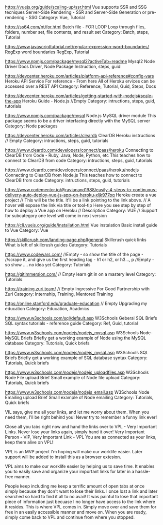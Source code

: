 https://vuejs.org/guide/scaling-up/ssr.html
Vue supports SSR and SSG tecniques
Server-Side Rendering - SSR and Server-Side Generation or pre-rendering - SSG
Category: Vue, Tutorial

https://ss64.com/nt/for.html
Batch file - FOR LOOP
Loop through files, folders, number set, file contents, and result set
Category: Batch, steps, Tutorial

https://www.javascripttutorial.net/regular-expression-word-boundaries/
RegExp word boundaries
RegExp, Tutorial 

https://www.npmjs.com/package/mysql2?activeTab=readme
Mysql2 Node Driver Docs
Driver, Node Package Instruction, steps, guid

https://devcenter.heroku.com/articles/platform-api-reference#config-vars
Heroku API Service
For reference - From here All of Heroku ervices can be accessed over a REST API
Category: Reference, Tutorial, Guid, Steps, Docs

https://devcenter.heroku.com/articles/getting-started-with-nodejs#scale-the-app
Heroku Guide - Node.js
//Empty
Category: intructions, steps, guid, tutorials

https://www.npmjs.com/package/mysql
Node.js MySQL driver module
This package seems to be a driver interfacing directly with the MySQL server
Category: Node packages

https://devcenter.heroku.com/articles/cleardb
ClearDB Heroku instructions
// Empty
Category: intructions, steps, guid, tutorials

https://www.cleardb.com/developers/connect/paas/heroku
Connecting to ClearDB from Code - Ruby, Java, Node, Python, etc
This teaches how to connect to ClearDB from code
Category: intructions, steps, guid, tutorials

https://www.cleardb.com/developers/connect/paas/heroku/nodejs
Connecting to ClearDB from Node.js
This teaches how to connect to ClearDB from code
Category: intructions, steps, guid, tutorials

https://www.codementor.io/@ravianand1988/easily-4-steps-to-continuous-delivery-auto-deploy-vue-js-app-on-heroku-xljk977pq
Heroku create a vue project 
// This will be the title. It'll be a link pointing to the link above. 
// A hover will expose the link via title or tool-tip
Here you see step by step of how to deploy a Vue app on Heroku // Description
Category: VUE // Support for subcategory one level will come in next version



https://cli.vuejs.org/guide/installation.html
Vue instalation
Basic install guide to Vue
Category: Vue


https://skillcrush.com/landing-page.php#general
Skillcrush quick links
What is left of skillcrush guides
Category: Tutorials


https://www.codewars.com/
//Empty - so show the title of the page - 
//scrape it, and give us the first heading tag - h1 or h2, or h3..., p
//Empty - so show .... no idea yet
Category: Tutorials


https://gitimmersion.com/
// Empty
learn git in on a mastery level
Category: Tutorials

https://training.zuri.team/
// Empty
Ingressive For Good Partnership with Zuri
Category: Internship, Training, Mentored Training

https://online.stanford.edu/graduate-education
// Empty
Upgrading my education
Category: Education, Acadmics

<https://www.w3schools.com/sql/default.asp>
W3Schools Geberal SQL Briefs
SQL syntax tutorials - reference guide
Category: Ref, Guid, tutorial

https://www.w3schools.com/nodejs/nodejs_mysql.asp
W3Schools Node-MySQL Briefs
Briefly get a working example of Node using the MySQL database
Category: Tutorials, Quick briefs

https://www.w3schools.com/nodejs/nodejs_mysql.asp
W3Schools SQL Briefs
Briefly get a working example of SQL database syntax
Category: Tutorials, Quick briefs

https://www.w3schools.com/nodejs/nodejs_uploadfiles.asp
W3Schools Node File upload Brief
Small example of Node file upload
Category: Tutorials, Quick briefs

https://www.w3schools.com/nodejs/nodejs_email.asp
W3Schools Node Emailing upload Brief
Small example of Node emailing
Category: Tutorials, Quick briefs

VIL says, give me all your links, and let me worry about them. 
When you need them, I'll be right behind you!
Never try to remember a funny link ever!

Close all you tabs right now and hand the links over to VPL - Very Important Links.
Never lose your links again, simply hand it over!
Very Important Person - VIP, Very Important Link - VPL
You are as connected as your links, keep them alive on VPL!

VPL is an MVP project I'm hoping will make our worklife easier.
Later support will be added to install this as a browser extesion.

VPL aims to make our worklife easier by helping us to save time. It enables you to
easily save and organize your important links for later in a hassle-free manner.

People keep including me keep a terrific amount of open tabs at once simply because
they don't want to lose their links. I once lost a link and later searched so hard to 
find it all to no avail! It was painful to lose that important piece of information
just becuase I no longer have access to the link where it resides. This is where VPL
comes in. Simply move over and save them for free in an easily accessible manner and 
move on. When you are ready, simply come back to VPL and continue from where you 
stopped. 